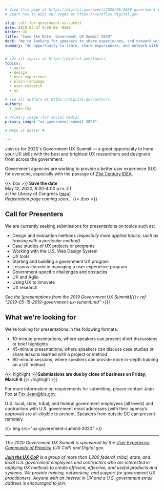```yaml
---
# View this page at https://digital.gov/event/2020/05/2020-government-ux-summit
# Learn how to edit our pages at https://workflow.digital.gov

slug: call-for-government-ux-summit
date: 2020-02-27 9:00:00 -0500
kicker: UX
title: "Save the Date: Government UX Summit 2020"
deck: "We're looking for speakers to share experiences, and network with UX practitioners from across government."
summary: "An opportunity to learn, share experiences, and network with UX practitioners from across government."


# see all topics at https://digital.gov/topics
topics:
  - agile
  - design
  - user-experience
  - plain-language
  - user-research
  - ux

# see all authors at https://digital.gov/authors
authors:
  - jean-fox

# Primary Image (for social media)
primary_image: "ux-government-summit-2020"

# Make it better ♥

---
```


Join us for 2020's Government UX Summit — a great opportunity to hone your UX skills with the best and brightest UX researchers and designers from across the government. 

Government agencies are working to provide a better user experience (UX) for everyone, especially with the passage of [21st Century IDEA](https://digital.gov/topics/21st-century-idea/). 

{{< box >}}
**Save the date**<br/>
May 12, 2020, 9:00-4:00 p.m. ET<br/>
at the Library of Congress ([map](https://www.google.com/maps/place/Library+of+Congress/@38.888684,-77.0069077,17z/data=!3m2!4b1!5s0x89b7b82bf81714b1:0xb306acf1c3a0b282!4m5!3m4!1s0x390feef68ef83a4d:0x46cbb296f4de3eec!8m2!3d38.888684!4d-77.004719))<br/>
_Registration page coming soon..._
{{< /box >}}

## Call for Presenters
We are currently seeking submissions for presentations on topics such as:

 - Design and evaluation methods _(especially more applied topics, such as training with a particular method)_
 - Case studies of UX projects or programs
 - Working with the U.S. Web Design System
 - UX tools
 - Starting and building a government UX program
 - Lessons learned in managing a user experience program
 - Government-specific challenges and obstacles
 - UX and Agile
 - Using UX to innovate
 - UX research

_See the [presentations from the 2019 Government UX Summit]({{< ref "2019-05-15-2019-government-ux-summit.md" >}})_

## What we're looking for

We're looking for presentations in the following formats:

 - 10-minute presentations, where speakers can present short discussions or brief highlights
 - 45-minute presentations, where speakers can discuss case studies or share lessons learned with a project or method
 - 90-minute sessions, where speakers can provide more in-depth training on a UX method

{{< highlight >}}**Submissions are due by close of business on Friday, March 6**.{{< /highlight >}} 

For more information on requirements for submitting, please contact Jean Fox at [Fox.Jean@bls.gov](mailto:Fox.Jean@bls.gov).

U.S. local, state, tribal, and federal government employees (all levels) and contractors with U.S. government email addresses (with their agency’s approval) are all eligible to present. Speakers from outside DC can present remotely.

{{< img src="ux-government-summit-2020" >}}

---

_The 2020 Government UX Summit is sponsored by the [User Experience Community of Practice](https://digital.gov/communities/user-experience/) (UX CoP) and Digital.gov._

_[**Join the UX CoP**](https://digital.gov/communities/user-experience/) is a group of more than 1,200 federal, tribal, state, and local U.S. government employees and contractors who are interested in applying UX methods to create efficient, effective, and useful products and systems. We provide training, networking, and support for government UX practitioners. Anyone with an interest in UX and a U.S. government email address is encouraged to join._
